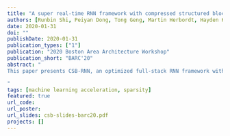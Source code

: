 ```yaml
---
title: "A super real-time RNN framework with compressed structured block"
authors: [Runbin Shi, Peiyan Dong, Tong Geng, Martin Herbordt, Hayden Kwok-Hay So, Yanzhi Wang]
date: 2020-01-31
doi: ""
publishDate: 2020-01-31
publication_types: ["1"]
publication: "2020 Boston Area Architecture Workshop"
publication_short: "BARC'20"
abstract: "
This paper presents CSB-RNN, an optimized full-stack RNN framework with the novel compressed structured block (CSB) technique. The CSB-pruned RNN model comes with both fine-granularity that benefits the pruning rate and regular structure that facilitates the hardware-parallelism. Further, we propose a novel hardware architecture for inferencing the CSB-pruned model, which solves the block-workload imbalance issue and achieves an over 95% hardware utilization. CSB-RNN achieves 1.7×-3.6× improvement on the pruning rate comparing to the prior art. With the addition of novel architecture, the compressed-RNN inference reaches a super real-time latency of 23µs-67µs on FPGA implementation.

"
tags: [machine learning acceleration, sparsity]
featured: true
url_code: 
url_poster: 
url_slides: csb-slides-barc20.pdf
projects: []
---
```

